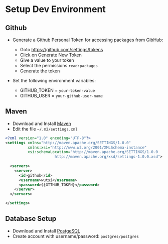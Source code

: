 # Setup Dev Environment

## Github
- Generate a Github Personal Token for accessing packages from GibHub:
  - Goto https://github.com/settings/tokens
  - Click on Generate New Token
  - Give a value to your token
  - Select the permissions `read:packages`
  - Generate the token

- Set the following environment variables:
  - GITHUB_TOKEN = `your-token-value`
  - GITHUB_USER = `your-github-user-name`

## Maven
- Download and Install [Maven](https://maven.apache.org/download.cgi)
- Edit the file `~/.m2/settings.xml`

```xml
<?xml version="1.0" encoding="UTF-8"?>
<settings xmlns="http://maven.apache.org/SETTINGS/1.0.0"
          xmlns:xsi="http://www.w3.org/2001/XMLSchema-instance"
          xsi:schemaLocation="http://maven.apache.org/SETTINGS/1.0.0
                      http://maven.apache.org/xsd/settings-1.0.0.xsd">
    
  <servers>
    <server>
      <id>github</id>
      <username>wutsi</username>
      <password>${GITHUB_TOKEN}</password>
    </server>
  </servers>

</settings>
```

## Database Setup
- Download and Install [PostgeSQL](https://www.postgresql.org/download/)
- Create account with username/password: `postgres/postgres`

